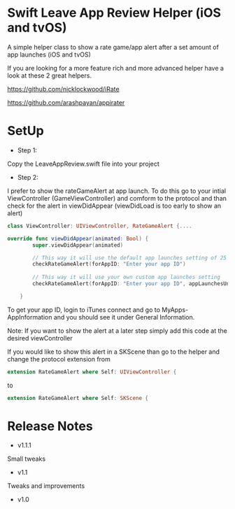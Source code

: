 # Swift Leave App Review Helper (iOS and tvOS)

A simple helper class to show a rate game/app alert after a set amount of app launches (iOS and tvOS)

If you are looking for a more feature rich and more advanced helper have a look at these 2 great helpers.

https://github.com/nicklockwood/iRate

https://github.com/arashpayan/appirater

# SetUp

- Step 1:

Copy the LeaveAppReview.swift file into your project

- Step 2:

I prefer to show the rateGameAlert at app launch. To do this go to your intial ViewController (GameViewController) and comform to the protocol and than check for the alert in viewDidAppear (viewDidLoad is too early to show an alert)

```swift
class ViewController: UIViewController, RateGameAlert {....

override func viewDidAppear(animated: Bool) {
        super.viewDidAppear(animated)

        // This way it will use the default app launches setting of 25
        checkRateGameAlert(forAppID: "Enter your app ID")
        
        // This way it will use your own custom app launches setting
        checkRateGameAlert(forAppID: "Enter your app ID", appLaunchesUntilAlert: 5) 

    }
```

To get your app ID, login to iTunes connect and go to MyApps-AppInformation and you should see it under General Information.

Note: 
If you want to show the alert at a later step simply add this code at the desired viewController

If you would like to show this alert in a SKScene than go to the helper and change the protocol extension from
```swift
extension RateGameAlert where Self: UIViewController {
```

to 
```swift
extension RateGameAlert where Self: SKScene {
```

# Release Notes

- v1.1.1

Small tweaks

- v1.1

Tweaks and improvements

- v1.0
